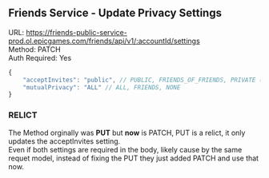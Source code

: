 ## Friends Service - Update Privacy Settings

URL: https://friends-public-service-prod.ol.epicgames.com/friends/api/v1/:accountId/settings \
Method: PATCH \
Auth Required: Yes

```js
{
    "acceptInvites": "public", // PUBLIC, FRIENDS_OF_FRIENDS, PRIVATE (case insensitive, epic lowercases it)
    "mutualPrivacy": "ALL" // ALL, FRIENDS, NONE
}
```

### **RELICT**

The Method orginally was **PUT** but **now** is PATCH, PUT is a relict, it only updates the acceptInvites setting. <br/>
Even if both settings are required in the body, likely cause by the same requet model, instead of fixing the PUT they just added PATCH and use that now.
